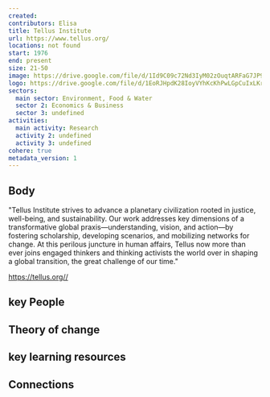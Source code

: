 ```yaml
---
created:
contributors: Elisa
title: Tellus Institute
url: https://www.tellus.org/
locations: not found
start: 1976
end: present
size: 21-50
image: https://drive.google.com/file/d/1Id9C09c72Nd3IyM02zOuqtARFaG7JP9m/view?usp=drive_link
logo: https://drive.google.com/file/d/1EoRJHpdK28IoyVYhKcKhPwLGpCuIxLKr/view?usp=drive_link
sectors:
  main sector: Environment, Food & Water
  sector 2: Economics & Business
  sector 3: undefined
activities: 
  main activity: Research
  activity 2: undefined
  activity 3: undefined
cohere: true
metadata_version: 1
---
```



## Body

"Tellus Institute strives to advance a planetary civilization rooted in justice, well-being, and sustainability. Our work addresses key dimensions of a transformative global praxis—understanding, vision, and action—by fostering scholarship, developing scenarios, and mobilizing networks for change. At this perilous juncture in human affairs, Tellus now more than ever joins engaged thinkers and thinking activists the world over in shaping a global transition, the great challenge of our time."

https://tellus.org//

## key People



## Theory of change



## key learning resources



## Connections




